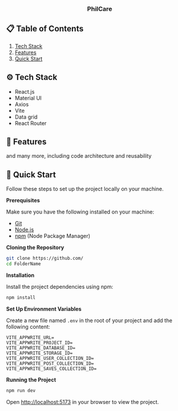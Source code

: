 <h3 align="center">PhilCare</h3>

## 📋 <a name="table">Table of Contents</a>

1.  [Tech Stack](#tech-stack)
2.  [Features](#features)
3.  [Quick Start](#quick-start)

## <a name="tech-stack">⚙️ Tech Stack</a>

- React.js
- Material UI
- Axios
- Vite
- Data grid
- React Router

## <a name="features">🔋 Features</a>

and many more, including code architecture and reusability

## <a name="quick-start">🤸 Quick Start</a>

Follow these steps to set up the project locally on your machine.

**Prerequisites**

Make sure you have the following installed on your machine:

- [Git](https://git-scm.com/)
- [Node.js](https://nodejs.org/en)
- [npm](https://www.npmjs.com/) (Node Package Manager)

**Cloning the Repository**

```bash
git clone https://github.com/
cd FolderName
```

**Installation**

Install the project dependencies using npm:

```bash
npm install
```

**Set Up Environment Variables**

Create a new file named `.env` in the root of your project and add the following content:

```env
VITE_APPWRITE_URL=
VITE_APPWRITE_PROJECT_ID=
VITE_APPWRITE_DATABASE_ID=
VITE_APPWRITE_STORAGE_ID=
VITE_APPWRITE_USER_COLLECTION_ID=
VITE_APPWRITE_POST_COLLECTION_ID=
VITE_APPWRITE_SAVES_COLLECTION_ID=
```

**Running the Project**

```bash
npm run dev
```

Open [http://localhost:5173](http://localhost:3000) in your browser to view the project.
